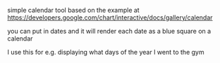 simple calendar tool based on the example at https://developers.google.com/chart/interactive/docs/gallery/calendar

you can put in dates and it will render each date as a blue square on a calendar

I use this for e.g. displaying what days of the year I went to the gym

